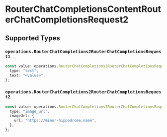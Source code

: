 # RouterChatCompletionsContentRouterChatCompletionsRequest2


## Supported Types

### `operations.RouterChatCompletions2RouterChatCompletionsRequest1`

```typescript
const value: operations.RouterChatCompletions2RouterChatCompletionsRequest1 = {
  type: "text",
  text: "<value>",
};
```

### `operations.RouterChatCompletions2RouterChatCompletionsRequest2`

```typescript
const value: operations.RouterChatCompletions2RouterChatCompletionsRequest2 = {
  type: "image_url",
  imageUrl: {
    url: "https://minor-hippodrome.name",
  },
};
```

